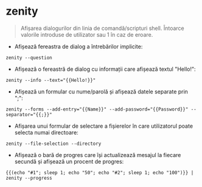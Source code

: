 # zenity

> Afișarea dialogurilor din linia de comandă/scripturi shell.
> Întoarce valorile introduse de utilizator sau 1 în caz de eroare.

- Afișează fereastra de dialog a întrebărilor implicite:

`zenity --question`

- Afișează o fereastră de dialog cu informații care afișează textul "Hello!":

`zenity --info --text="{{Hello!}}"`

- Afișează un formular cu nume/parolă și afișează datele separate prin ";":

`zenity --forms --add-entry="{{Name}}" --add-password="{{Password}}" --separator="{{;}}"`

- Afișarea unui formular de selectare a fișierelor în care utilizatorul poate selecta numai directoare:

`zenity --file-selection --directory`

- Afișează o bară de progres care își actualizează mesajul la fiecare secundă și afișează un procent de progres:

`{{(echo "#1"; sleep 1; echo "50"; echo "#2"; sleep 1; echo "100")}} | zenity --progress`
